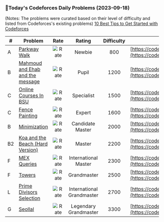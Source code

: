 ### 🌟Today's Codeforces Daily Problems (2023-09-18)
(Notes: The problems were curated based on their level of difficulty and listed from Codeforces's existing problems)
[10 Best Tips to Get Started with Codeforces](https://github.com/ika9810/Codeforces-Daily-Problems/blob/main/10%20Best%20Tips%20to%20Get%20Started%20with%20Codeforces.md)

| # | Problem | Rate| Rating | Difficulty | Contest |
|---| ----- | :--------: | :----------: | :----------: | ---------- |
|A|[Parkway Walk](https://codeforces.com/contest/1697/problem/A)|![Rate](https://img.shields.io/badge/Newbie-800-lightgrey)|Newbie|800|[https://codeforces.com/contest/1697](https://codeforces.com/contest/1697)|
|B|[Mahmoud and Ehab and the message](https://codeforces.com/contest/959/problem/B)|![Rate](https://img.shields.io/badge/Pupil-1200-brightgreen)|Pupil|1200|[https://codeforces.com/contest/959](https://codeforces.com/contest/959)|
|C|[Online Courses In BSU](https://codeforces.com/contest/770/problem/C)|![Rate](https://img.shields.io/badge/Specialist-1500-9cf)|Specialist|1500|[https://codeforces.com/contest/770](https://codeforces.com/contest/770)|
|C|[Fence Painting](https://codeforces.com/contest/1481/problem/C)|![Rate](https://img.shields.io/badge/Expert-1600-blue)|Expert|1600|[https://codeforces.com/contest/1481](https://codeforces.com/contest/1481)|
|B|[Minimization](https://codeforces.com/contest/571/problem/B)|![Rate](https://img.shields.io/badge/Candidate%20Master-2000-blueviolet)|Candidate Master|2000|[https://codeforces.com/contest/571](https://codeforces.com/contest/571)|
|B2|[Koa and the Beach (Hard Version)](https://codeforces.com/contest/1384/problem/B2)|![Rate](https://img.shields.io/badge/Master-2200-orange)|Master|2200|[https://codeforces.com/contest/1384](https://codeforces.com/contest/1384)|
|F|[MEX Queries](https://codeforces.com/contest/817/problem/F)|![Rate](https://img.shields.io/badge/International%20Master-2300-orange)|International Master|2300|[https://codeforces.com/contest/817](https://codeforces.com/contest/817)|
|F|[Towers](https://codeforces.com/contest/1637/problem/F)|![Rate](https://img.shields.io/badge/Grandmaster-2500-red)|Grandmaster|2500|[https://codeforces.com/contest/1637](https://codeforces.com/contest/1637)|
|L|[Prime Divisors Selection](https://codeforces.com/contest/1468/problem/L)|![Rate](https://img.shields.io/badge/International%20Grandmaster-2700-red)|International Grandmaster|2700|[https://codeforces.com/contest/1468](https://codeforces.com/contest/1468)|
|G|[Seollal](https://codeforces.com/contest/1284/problem/G)|![Rate](https://img.shields.io/badge/Legendary%20Grandmaster-3300-red)|Legendary Grandmaster|3300|[https://codeforces.com/contest/1284](https://codeforces.com/contest/1284)|
